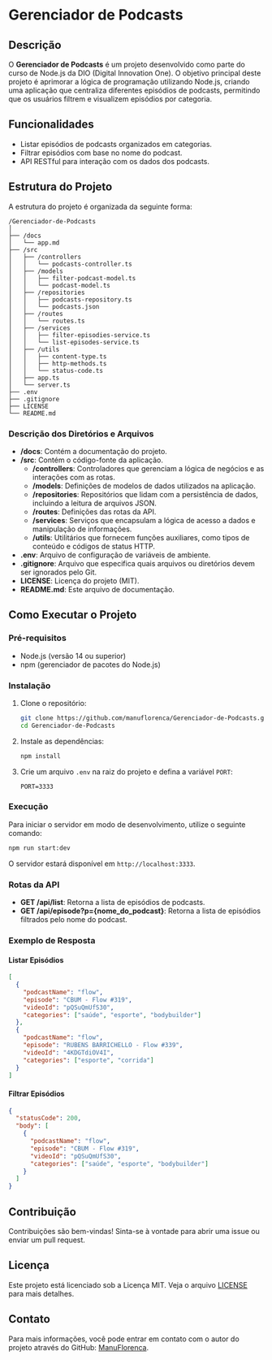 # Gerenciador de Podcasts

## Descrição

O **Gerenciador de Podcasts** é um projeto desenvolvido como parte do curso de Node.js da DIO (Digital Innovation One). O objetivo principal deste projeto é aprimorar a lógica de programação utilizando Node.js, criando uma aplicação que centraliza diferentes episódios de podcasts, permitindo que os usuários filtrem e visualizem episódios por categoria.

## Funcionalidades

- Listar episódios de podcasts organizados em categorias.
- Filtrar episódios com base no nome do podcast.
- API RESTful para interação com os dados dos podcasts.

## Estrutura do Projeto

A estrutura do projeto é organizada da seguinte forma:

```
/Gerenciador-de-Podcasts
│
├── /docs
│   └── app.md
├── /src
│   ├── /controllers
│   │   └── podcasts-controller.ts
│   ├── /models
│   │   ├── filter-podcast-model.ts
│   │   └── podcast-model.ts
│   ├── /repositories
│   │   ├── podcasts-repository.ts
│   │   └── podcasts.json
│   ├── /routes
│   │   └── routes.ts
│   ├── /services
│   │   ├── filter-episodies-service.ts
│   │   └── list-episodes-service.ts
│   ├── /utils
│   │   ├── content-type.ts
│   │   ├── http-methods.ts
│   │   └── status-code.ts
│   ├── app.ts
│   └── server.ts
├── .env
├── .gitignore
├── LICENSE
└── README.md
```

### Descrição dos Diretórios e Arquivos

- **/docs**: Contém a documentação do projeto.
- **/src**: Contém o código-fonte da aplicação.
  - **/controllers**: Controladores que gerenciam a lógica de negócios e as interações com as rotas.
  - **/models**: Definições de modelos de dados utilizados na aplicação.
  - **/repositories**: Repositórios que lidam com a persistência de dados, incluindo a leitura de arquivos JSON.
  - **/routes**: Definições das rotas da API.
  - **/services**: Serviços que encapsulam a lógica de acesso a dados e manipulação de informações.
  - **/utils**: Utilitários que fornecem funções auxiliares, como tipos de conteúdo e códigos de status HTTP.
- **.env**: Arquivo de configuração de variáveis de ambiente.
- **.gitignore**: Arquivo que especifica quais arquivos ou diretórios devem ser ignorados pelo Git.
- **LICENSE**: Licença do projeto (MIT).
- **README.md**: Este arquivo de documentação.

## Como Executar o Projeto

### Pré-requisitos

- Node.js (versão 14 ou superior)
- npm (gerenciador de pacotes do Node.js)

### Instalação

1. Clone o repositório:

   ```bash
   git clone https://github.com/manuflorenca/Gerenciador-de-Podcasts.git
   cd Gerenciador-de-Podcasts
   ```

2. Instale as dependências:

   ```bash
   npm install
   ```

3. Crie um arquivo `.env` na raiz do projeto e defina a variável `PORT`:

   ```env
   PORT=3333
   ```

### Execução

Para iniciar o servidor em modo de desenvolvimento, utilize o seguinte comando:

```bash
npm run start:dev
```

O servidor estará disponível em `http://localhost:3333`.

### Rotas da API

- **GET /api/list**: Retorna a lista de episódios de podcasts.
- **GET /api/episode?p={nome_do_podcast}**: Retorna a lista de episódios filtrados pelo nome do podcast.

### Exemplo de Resposta

#### Listar Episódios

```json
[
  {
    "podcastName": "flow",
    "episode": "CBUM - Flow #319",
    "videoId": "pQSuQmUfS30",
    "categories": ["saúde", "esporte", "bodybuilder"]
  },
  {
    "podcastName": "flow",
    "episode": "RUBENS BARRICHELLO - Flow #339",
    "videoId": "4KDGTdiOV4I",
    "categories": ["esporte", "corrida"]
  }
]
```

#### Filtrar Episódios

```json
{
  "statusCode": 200,
  "body": [
    {
      "podcastName": "flow",
      "episode": "CBUM - Flow #319",
      "videoId": "pQSuQmUfS30",
      "categories": ["saúde", "esporte", "bodybuilder"]
    }
  ]
}
```

## Contribuição

Contribuições são bem-vindas! Sinta-se à vontade para abrir uma issue ou enviar um pull request.

## Licença

Este projeto está licenciado sob a Licença MIT. Veja o arquivo [LICENSE](LICENSE) para mais detalhes.

## Contato

Para mais informações, você pode entrar em contato com o autor do projeto através do GitHub: [ManuFlorenca](https://github.com/manuflorenca).
